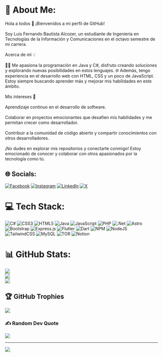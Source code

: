 # 💫 About Me:
Hola a todos 👋 ¡Bienvenidos a mi perfil de GitHub!<br><br>Soy Luis Fernando Bautista Alcozer, un estudiante de Ingeniería en Tecnologías de la Información y Comunicaciones en el octavo semestre de mi carrera.<br><br>Acerca de mí 💡<br><br>👨‍💻 Me apasiona la programación en Java y C#, disfruto creando soluciones y explorando nuevas posibilidades en estos lenguajes. 🌐 Además, tengo experiencia en el desarrollo web con HTML, CSS y un poco de JavaScript. Estoy siempre buscando aprender más y mejorar mis habilidades en este ámbito.<br><br>Mis intereses 🚀<br><br>Aprendizaje continuo en el desarrollo de software.<br><br>Colaborar en proyectos emocionantes que desafíen mis habilidades y me permitan crecer como desarrollador.<br><br>Contribuir a la comunidad de código abierto y compartir conocimientos con otros desarrolladores.<br><br>¡No dudes en explorar mis repositorios y conectarte conmigo! Estoy emocionado de conocer y colaborar con otros apasionados por la tecnología como tú.


## 🌐 Socials:
[![Facebook](https://img.shields.io/badge/Facebook-%231877F2.svg?logo=Facebook&logoColor=white)](https://facebook.com/luisfernando.bautista.09) [![Instagram](https://img.shields.io/badge/Instagram-%23E4405F.svg?logo=Instagram&logoColor=white)](https://instagram.com/bautistalf.wav/) [![LinkedIn](https://img.shields.io/badge/LinkedIn-%230077B5.svg?logo=linkedin&logoColor=white)](https://linkedin.com/in/luis-fernando-bautista-8a290520b/) [![X](https://img.shields.io/badge/X-black.svg?logo=X&logoColor=white)](https://x.com/LFernandoB09) 

# 💻 Tech Stack:
![C#](https://img.shields.io/badge/c%23-%23239120.svg?style=for-the-badge&logo=csharp&logoColor=white) ![CSS3](https://img.shields.io/badge/css3-%231572B6.svg?style=for-the-badge&logo=css3&logoColor=white) ![HTML5](https://img.shields.io/badge/html5-%23E34F26.svg?style=for-the-badge&logo=html5&logoColor=white) ![Java](https://img.shields.io/badge/java-%23ED8B00.svg?style=for-the-badge&logo=openjdk&logoColor=white) ![JavaScript](https://img.shields.io/badge/javascript-%23323330.svg?style=for-the-badge&logo=javascript&logoColor=%23F7DF1E) ![PHP](https://img.shields.io/badge/php-%23777BB4.svg?style=for-the-badge&logo=php&logoColor=white) ![.Net](https://img.shields.io/badge/.NET-5C2D91?style=for-the-badge&logo=.net&logoColor=white) ![Astro](https://img.shields.io/badge/astro-%232C2052.svg?style=for-the-badge&logo=astro&logoColor=white) ![Bootstrap](https://img.shields.io/badge/bootstrap-%238511FA.svg?style=for-the-badge&logo=bootstrap&logoColor=white) ![Express.js](https://img.shields.io/badge/express.js-%23404d59.svg?style=for-the-badge&logo=express&logoColor=%2361DAFB) ![Flutter](https://img.shields.io/badge/Flutter-%2302569B.svg?style=for-the-badge&logo=Flutter&logoColor=white) ![Dart](https://img.shields.io/badge/dart-%230175C2.svg?style=for-the-badge&logo=dart&logoColor=white) ![NPM](https://img.shields.io/badge/NPM-%23CB3837.svg?style=for-the-badge&logo=npm&logoColor=white) ![NodeJS](https://img.shields.io/badge/node.js-6DA55F?style=for-the-badge&logo=node.js&logoColor=white) ![TailwindCSS](https://img.shields.io/badge/tailwindcss-%2338B2AC.svg?style=for-the-badge&logo=tailwind-css&logoColor=white) ![MySQL](https://img.shields.io/badge/mysql-4479A1.svg?style=for-the-badge&logo=mysql&logoColor=white) ![TOR](https://img.shields.io/badge/tor-%237E4798.svg?style=for-the-badge&logo=tor-project&logoColor=white) ![Notion](https://img.shields.io/badge/Notion-%23000000.svg?style=for-the-badge&logo=notion&logoColor=white)
# 📊 GitHub Stats:
![](https://github-readme-stats.vercel.app/api?username=LFernandoB09&theme=dark&hide_border=false&include_all_commits=false&count_private=false)<br/>
![](https://github-readme-streak-stats.herokuapp.com/?user=LFernandoB09&theme=dark&hide_border=false)<br/>
![](https://github-readme-stats.vercel.app/api/top-langs/?username=LFernandoB09&theme=dark&hide_border=false&include_all_commits=false&count_private=false&layout=compact)

## 🏆 GitHub Trophies
![](https://github-profile-trophy.vercel.app/?username=LFernandoB09&theme=radical&no-frame=false&no-bg=true&margin-w=4)

### ✍️ Random Dev Quote
![](https://quotes-github-readme.vercel.app/api?type=horizontal&theme=radical)

---
[![](https://visitcount.itsvg.in/api?id=LFernandoB09&icon=0&color=0)](https://visitcount.itsvg.in)

<!-- Proudly created with GPRM ( https://gprm.itsvg.in ) -->

<!--
**LFernandoB09/LFernandoB09** is a ✨ _special_ ✨ repository because its `README.md` (this file) appears on your GitHub profile.

Here are some ideas to get you started:

- 🔭 I’m currently working on ...
- 🌱 I’m currently learning ...
- 👯 I’m looking to collaborate on ...
- 🤔 I’m looking for help with ...
- 💬 Ask me about ...
- 📫 How to reach me: ...
- 😄 Pronouns: ...
- ⚡ Fun fact: ...
-->
